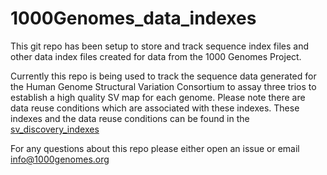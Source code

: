 # 1000Genomes_data_indexes

This git repo has been setup to store and track sequence index files and other data index files created for data from the 1000 Genomes Project.

Currently this repo is being used to track the sequence data generated for the Human Genome Structural Variation Consortium to assay three trios to establish a high quality SV map for each genome. Please note there are data reuse conditions which are associated with these indexes. These indexes and the data reuse conditions can be found in the [sv_discovery_indexes](https://github.com/igsr/1000Genomes_data_indexes/tree/master/sv_discovery_indexes)

For any questions about this repo please either open an issue or email info@1000genomes.org


